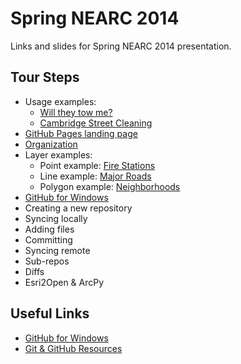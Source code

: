 # Spring NEARC 2014 #
Links and slides for Spring NEARC 2014 presentation.
## Tour Steps ##
- Usage examples:
	- [Will they tow me?](http://willtheytow.me/ "Will they tow me?")
	- [Cambridge Street Cleaning](http://www.cambridgestreetcleaning.com/index.php "Cambridge Street Cleaning")
- [GitHub Pages landing page](http://cambridgegis.github.io/gisdata "GitHub Pages landing page")
- [Organization](https://github.com/cambridgegis "Organization")
- Layer examples:
	-  Point example: [Fire Stations](https://github.com/cambridgegis/cambridgegis_data/blob/master/Public_Safety/Fire_Stations/PUBLICSAFETY_FireStations.geojson "Fire Stations")
	- Line example: [Major Roads](https://github.com/cambridgegis/cambridgegis_data/blob/master/Trans/Major_Roads/TRANS_MajorRoads.geojson "Major Roads")
	- Polygon example: [Neighborhoods](https://github.com/cambridgegis/cambridgegis_data/blob/master/Boundary/CDD_Neighborhoods/BOUNDARY_CDDNeighborhoods.geojson "Neighborhoods")
- [GitHub for Windows](https://windows.github.com/ "GitHub for Windows")
- Creating a new repository
- Syncing locally
- Adding files
- Committing
- Syncing remote
- Sub-repos
- Diffs
- Esri2Open & ArcPy

## Useful Links ##
- [GitHub for Windows](https://windows.github.com/ "GitHub for Windows")
- [Git & GitHub Resources](http://git.io/6A8I4w)
